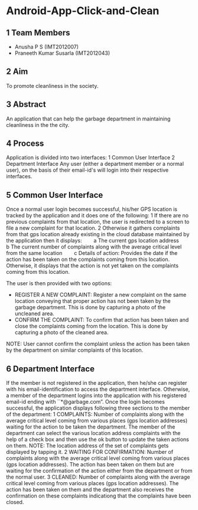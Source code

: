 # Android-App-Click-and-Clean

## 1 Team Members
* Anusha P S (IMT2012007)
* Praneeth Kumar Susarla (IMT2012043)

## 2 Aim
To promote cleanliness in the society.

## 3 Abstract
An application that can help the garbage department in maintaining cleanliness in the the city.

## 4 Process
Application is divided into two interfaces: 
1 Common User Interface 
2 Department Interface
Any user (either a department member or a normal user), on the basis of their email-id's will login into their respective interfaces.

## 5 Common User Interface
Once a normal user login becomes successful, his/her GPS location is tracked by the application and it does one of the following:
1 If there are no previous complaints from that location, the user is redirected to a screen to file a new complaint for that location.
2 Otherwise it gathers complaints from that gps location already existing in the cloud database maintained by the application then it displays:
  a The current gps location address
  b The current number of complaints along with the average critical level from the same location
  c Details of action: Provides the date if the action has been taken on the complaints coming from this location. Otherwise, it displays that the action is not yet taken on the complaints coming from this location.

The user is then provided with two options:
* REGISTER A NEW COMPLAINT: Register a new complaint on the same location conveying that proper action has not been taken by the garbage department. This is done by capturing a photo of the uncleaned area.
* CONFIRM THE COMPLAINT: To confirm that action has been taken and close the complaints coming from the location. This is done by capturing a photo of the cleaned area.

NOTE: User cannot confirm the complaint unless the action has been taken by the department on similar complaints of this location.

## 6 Department Interface
If the member is not registered in the application, then he/she can register with his email-identification to access the department interface. Otherwise, a member of the department logins into the application with his registered email-id ending with ``*@garbage.com”. Once the login becomes successful, the application displays following three sections to the member of the department:
1 COMPLAINTS: Number of complaints along with the average critical level coming from various places (gps location addresses) waiting for the action to be taken the department. The member of the department can select the various location address complaints with the help of a check box and then use the ok button to update the taken actions on them.
NOTE: The location address of the set of complaints gets displayed by tapping it.
2 WAITING FOR CONFIRMATION: Number of complaints along with the average critical level coming from various places (gps location addresses). The action has been taken on them but are waiting for the confirmation of the action either from the department or from the normal user.
3 CLEANED: Number of complaints along with the average critical level coming from various places (gps location addresses). The action has been taken on them and the department also receives the confirmation on these complaints indicationg that the complaints have been closed.
